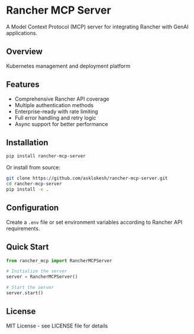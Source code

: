 # Rancher MCP Server

A Model Context Protocol (MCP) server for integrating Rancher with GenAI applications.

## Overview

Kubernetes management and deployment platform

## Features

- Comprehensive Rancher API coverage
- Multiple authentication methods
- Enterprise-ready with rate limiting
- Full error handling and retry logic
- Async support for better performance

## Installation

```bash
pip install rancher-mcp-server
```

Or install from source:

```bash
git clone https://github.com/asklokesh/rancher-mcp-server.git
cd rancher-mcp-server
pip install -e .
```

## Configuration

Create a `.env` file or set environment variables according to Rancher API requirements.

## Quick Start

```python
from rancher_mcp import RancherMCPServer

# Initialize the server
server = RancherMCPServer()

# Start the server
server.start()
```

## License

MIT License - see LICENSE file for details

